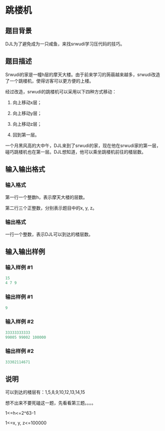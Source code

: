 # 跳楼机

## 题目背景

DJL为了避免成为一只咸鱼，来找srwudi学习压代码的技巧。

## 题目描述

Srwudi的家是一幢h层的摩天大楼。由于前来学习的蒟蒻越来越多，srwudi改造了一个跳楼机，使得访客可以更方便的上楼。

经过改造，srwudi的跳楼机可以采用以下四种方式移动：

1. 向上移动x层；

2. 向上移动y层；

3. 向上移动z层；

4. 回到第一层。

一个月黑风高的大中午，DJL来到了srwudi的家，现在他在srwudi家的第一层，碰巧跳楼机也在第一层。DJL想知道，他可以乘坐跳楼机前往的楼层数。

## 输入输出格式

### 输入格式

第一行一个整数h，表示摩天大楼的层数。

第二行三个正整数，分别表示题目中的x, y, z。

### 输出格式

一行一个整数，表示DJL可以到达的楼层数。

## 输入输出样例

### 输入样例 #1

```cpp
15
4 7 9

```
### 输出样例 #1

```cpp
9
```


### 输入样例 #2

```cpp
33333333333
99005 99002 100000

```
### 输出样例 #2

```cpp
33302114671

```
## 说明

可以到达的楼层有：1,5,8,9,10,12,13,14,15

想不出来不要死磕这一题，先看看第三题。。。。

1<=h<=2^63-1

1<=x, y, z<=100000

